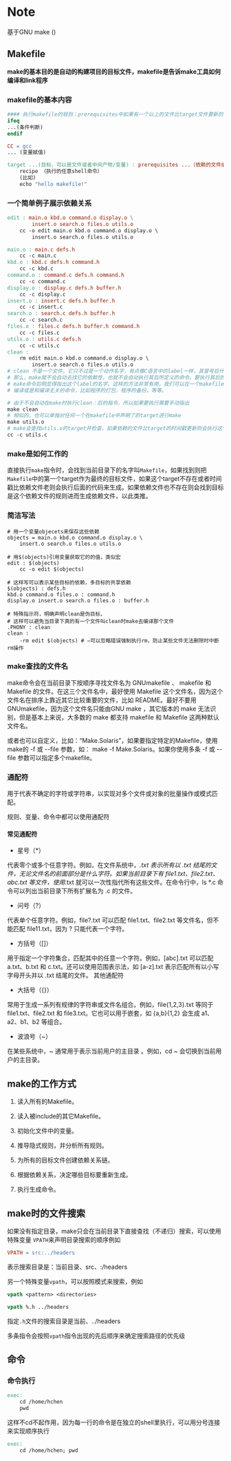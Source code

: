 # Note

基于GNU make ()

## Makefile

__make的基本目的是自动的构建项目的目标文件，makefile是告诉make工具如何编译和link程序__

### makefile的基本内容

~~~makefile
#### 执行makefile的规则：prerequisites中如果有一个以上的文件比target文件要新的话，recipe所定义的命令就会被执行。
ifeq
...(条件判断)
endif

CC = gcc 
... (变量赋值)

target ...(目标，可以是文件或者中间产物/变量) : prerequisites ...（依赖的文件或者变量）
    recipe （执行的任意shell命令）
    (比如)
    echo "hello makefile!"
~~~

### 一个简单例子展示依赖关系

~~~makefile
edit : main.o kbd.o command.o display.o \
        insert.o search.o files.o utils.o
    cc -o edit main.o kbd.o command.o display.o \
        insert.o search.o files.o utils.o

main.o : main.c defs.h
    cc -c main.c
kbd.o : kbd.c defs.h command.h
    cc -c kbd.c
command.o : command.c defs.h command.h
    cc -c command.c
display.o : display.c defs.h buffer.h
    cc -c display.c
insert.o : insert.c defs.h buffer.h
    cc -c insert.c
search.o : search.c defs.h buffer.h
    cc -c search.c
files.o : files.c defs.h buffer.h command.h
    cc -c files.c
utils.o : utils.c defs.h
    cc -c utils.c
clean :
    rm edit main.o kbd.o command.o display.o \
        insert.o search.o files.o utils.o
# clean 不是一个文件，它只不过是一个动作名字，有点像C语言中的label一样，其冒号后什么也没有，
# 那么，make就不会自动去找它的依赖性，也就不会自动执行其后所定义的命令。要执行其后的命令，就要在
# make命令后明显得指出这个label的名字。这样的方法非常有用，我们可以在一个makefile中定义不用的
# 编译或是和编译无关的命令，比如程序的打包，程序的备份，等等。

# 由于不会自动在make时执行clean：后的指令，所以如果要执行需要手动指出
make clean
# 相似的，也可以单独对任何一个在makefile中声明了的target进行make
make utils.o
# make会查找utils.o的target并检查，如果依赖的文件比target的时间戳更新则会执行这个target下的命令，即
cc -c utils.c
~~~

### make是如何工作的

直接执行`make`指令时，会找到当前目录下的名字叫`Makefile`，如果找到则把`Makefile`中的第一个target作为最终的目标文件，如果这个target不存在或者时间戳比依赖文件老则会执行后面的代码来生成。如果依赖文件也不存在则会找到目标是这个依赖文件的规则进而生成依赖文件，以此类推。

### 简洁写法

~~~shell
# 用一个变量objecets来保存这些依赖
objects = main.o kbd.o command.o display.o \
    insert.o search.o files.o utils.o

# 用$(objects)引用变量获取它的的值，类似宏
edit : $(objects)
    cc -o edit $(objects)

# 这样写可以表示某些目标的依赖，多目标的共享依赖
$(objects) : defs.h
kbd.o command.o files.o : command.h
display.o insert.o search.o files.o : buffer.h

# 特殊指示符，明确声明clean是伪目标，
# 这样可以避免当目录下真的有一个文件叫clean时make去编译那个文件
.PHONY : clean
clean :
    -rm edit $(objects) # —可以忽略错误强制执行rm，防止某些文件无法删除时中断rm操作
~~~

### make查找的文件名

make命令会在当前目录下按顺序寻找文件名为 GNUmakefile 、 makefile 和 Makefile 的文件。在这三个文件名中，最好使用 Makefile 这个文件名，因为这个文件名在排序上靠近其它比较重要的文件，比如 README。最好不要用 GNUmakefile，因为这个文件名只能由GNU make ，其它版本的 make 无法识别，但是基本上来说，大多数的 make 都支持 makefile 和 Makefile 这两种默认文件名。

或者也可以自定义，比如：“Make.Solaris”，如果要指定特定的Makefile，使用make的 -f 或 --file 参数，如： make -f Make.Solaris。如果你使用多条 -f 或 --file 参数可以指定多个makefile。

### 通配符

用于代表不确定的字符或字符串，以实现对多个文件或对象的批量操作或模式匹配。

规则、变量、命令中都可以使用通配符

#### 常见通配符

* 星号（*）

代表零个或多个任意字符。例如，在文件系统中，*.txt 表示所有以 .txt 结尾的文件，无论文件名的前面部分是什么字符。如果当前目录下有 file1.txt、file2.txt、abc.txt 等文件，使用*.txt 就可以一次性指代所有这些文件。在命令行中，ls *.c 命令可以列出当前目录下所有扩展名为 .c 的文件。

* 问号（?）

代表单个任意字符。例如，file?.txt 可以匹配 file1.txt、file2.txt 等文件名，但不能匹配 file11.txt，因为 ? 只能代表一个字符。

* 方括号（[]）

用于指定一个字符集合，匹配其中的任意一个字符。例如，[abc].txt 可以匹配 a.txt、b.txt 和 c.txt。还可以使用范围表示法，如 [a-z].txt 表示匹配所有以小写字母开头并以 .txt 结尾的文件。
其他通配符

* 大括号（{}）

常用于生成一系列有规律的字符串或文件名组合。例如，file{1,2,3}.txt 等同于 file1.txt、file2.txt 和 file3.txt。它也可以用于嵌套，如 {a,b}{1,2} 会生成 a1、a2、b1、b2 等组合。

* 波浪号（~）

在某些系统中，~ 通常用于表示当前用户的主目录 。例如，cd ~ 会切换到当前用户的主目录。

## make的工作方式

1. 读入所有的Makefile。

1. 读入被include的其它Makefile。

1. 初始化文件中的变量。

1. 推导隐式规则，并分析所有规则。

1. 为所有的目标文件创建依赖关系链。

1. 根据依赖关系，决定哪些目标要重新生成。

1. 执行生成命令。

## make时的文件搜索

如果没有指定目录，make只会在当前目录下直接查找（不递归）搜索，可以使用特殊变量 `VPATH`来声明目录搜索的顺序例如

~~~makefile
VPATH = src:../headers
~~~

表示搜索目录是：当前目录、src、:/headers

另一个特殊变量`vpath`，可以按照模式来搜索，例如

~~~makefile
vpath <pattern> <directories>

vpath %.h ../headers
~~~

指定`.h`文件的搜索目录是当前、../headers

多条指令会按照`vpath`指令出现的先后顺序来确定搜索路径的优先级

## 命令

### 命令执行

~~~makefile
exec:
    cd /home/hchen
    pwd
~~~

这样不cd不起作用，因为每一行的命令是在独立的shell里执行，可以用分号连接来实现顺序执行

~~~makefile
exec:
    cd /home/hchen; pwd
~~~
